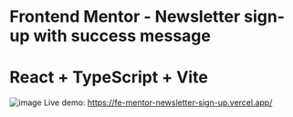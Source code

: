 # Frontend Mentor - Newsletter sign-up with success message
# React + TypeScript + Vite

![image](https://github.com/capek-martin/fe-mentor-challenges/assets/87175835/fdce92df-d18a-47f0-b947-435a6904f69d)
Live demo: https://fe-mentor-newsletter-sign-up.vercel.app/
